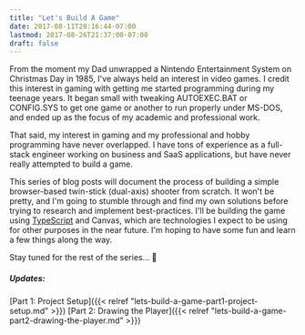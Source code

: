 ```yaml
---
title: "Let's Build A Game"
date: 2017-08-11T20:16:44-07:00
lastmod: 2017-08-26T21:37:00-07:00
draft: false
---
```


From the moment my Dad unwrapped a Nintendo Entertainment System on Christmas Day in 1985, I've always held
an interest in video games. I credit this interest in gaming with getting me started programming
during my teenage years. It began small with tweaking AUTOEXEC.BAT or CONFIG.SYS to get one game or another
to run properly under MS-DOS, and ended up as the focus of my academic and professional work.

That said, my interest in gaming and my professional and hobby programming have never overlapped. I have
tons of experience as a full-stack engineer working on business and SaaS applications, but have never 
really attempted to build a game. 

This series of blog posts will document the process of building a simple browser-based twin-stick 
(dual-axis) shooter from scratch. It won't be pretty, and I'm going to stumble through and find my own
solutions before trying to research and implement best-practices. I'll be building the game using 
[TypeScript](https://typescriptlang.org) and Canvas, which are technologies I expect to be using for 
other purposes in the near future. I'm hoping to have some fun and learn a few things along the way.

Stay tuned for the rest of the series... :space_invader:

##### Updates:
[Part 1: Project Setup]({{< relref "lets-build-a-game-part1-project-setup.md" >}})
[Part 2: Drawing the Player]({{< relref "lets-build-a-game-part2-drawing-the-player.md" >}})